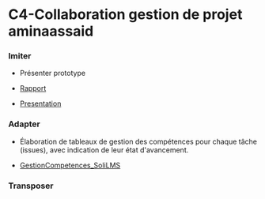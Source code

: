 # C4-Collaboration gestion de projet aminaassaid

### Imiter



- Présenter prototype



- [Rapport](https://labs-web.github.io/prototype/documentation/)
- [Presentation](https://labs-web.github.io/prototype/documentation/presentation.html#/)
  
### Adapter



- Élaboration de tableaux de gestion des compétences pour chaque tâche (issues), avec indication de leur état d'avancement.



- [GestionCompetences_SoliLMS](https://github.com/orgs/solicoders/projects/18)

### Transposer










